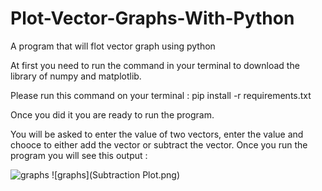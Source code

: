 # Plot-Vector-Graphs-With-Python
A program that will flot vector graph using python

At first you need to run the command in your terminal to download the library of numpy and matplotlib.

Please run this command on your terminal : pip install -r requirements.txt

Once you did it you are ready to run the program.

You will be asked to enter the value of two vectors, enter the value and chooce to either add the vector or subtract the vector. Once you run the program you will see this output : 

![graphs](Addition_Plot.png)
![graphs](Subtraction Plot.png)

